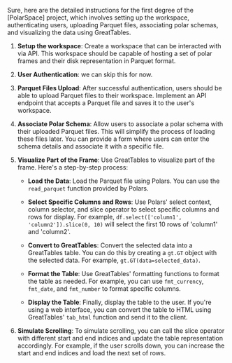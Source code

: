 
Sure, here are the detailed instructions for the first degree of the [PolarSpace] project, which involves setting up the workspace, authenticating users, uploading Parquet files, associating polar schemas, and visualizing the data using GreatTables.

1. **Setup the workspace**: Create a workspace that can be interacted with via API. This workspace should be capable of hosting a set of polar frames and their disk representation in Parquet format.

2. **User Authentication**: we can skip this for now.

3. **Parquet Files Upload**: After successful authentication, users should be able to upload Parquet files to their workspace. Implement an API endpoint that accepts a Parquet file and saves it to the user's workspace.

4. **Associate Polar Schema**: Allow users to associate a polar schema with their uploaded Parquet files. This will simplify the process of loading these files later. You can provide a form where users can enter the schema details and associate it with a specific file.

5. **Visualize Part of the Frame**: Use GreatTables to visualize part of the frame. Here's a step-by-step process:

   - **Load the Data**: Load the Parquet file using Polars. You can use the `read_parquet` function provided by Polars.

   - **Select Specific Columns and Rows**: Use Polars' select context, column selector, and slice operator to select specific columns and rows for display. For example, `df.select(['column1', 'column2']).slice(0, 10)` will select the first 10 rows of 'column1' and 'column2'.

   - **Convert to GreatTables**: Convert the selected data into a GreatTables table. You can do this by creating a `gt.GT` object with the selected data. For example, `gt.GT(data=selected_data)`.

   - **Format the Table**: Use GreatTables' formatting functions to format the table as needed. For example, you can use `fmt_currency`, `fmt_date`, and `fmt_number` to format specific columns.

   - **Display the Table**: Finally, display the table to the user. If you're using a web interface, you can convert the table to HTML using GreatTables' `tab_html` function and send it to the client.

6. **Simulate Scrolling**: To simulate scrolling, you can call the slice operator with different start and end indices and update the table representation accordingly. For example, if the user scrolls down, you can increase the start and end indices and load the next set of rows.